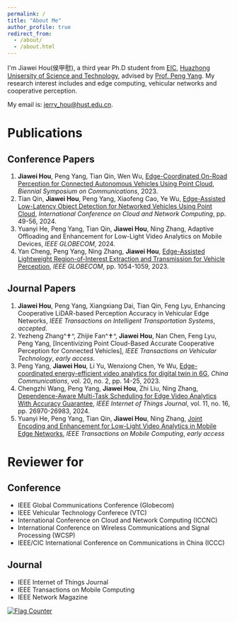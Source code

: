 ```yaml
---
permalink: /
title: "About Me"
author_profile: true
redirect_from: 
  - /about/
  - /about.html
---
```

 
I'm Jiawei Hou(侯甲慰), a third year Ph.D student from [EIC](https://ei.hust.edu.cn/), [Huazhong Unisersity of Science and Technology](https://www.hust.edu.cn/), advised by [Prof. Peng Yang](https://faculty.hust.edu.cn/pyang/en). My research interest includes and edge computing, vehicular networks and cooperative perception.

My email is:  jerry_hou@hust.edu.cn.
# Publications
## Conference Papers
1. **Jiawei Hou**, Peng Yang, Tian Qin, Wen Wu, [Edge-Coordinated On-Road Perception for Connected Autonomous Vehicles Using Point Cloud](https://ieeexplore.ieee.org/abstract/document/10201836),  *Biennial Symposium on Communications*, 2023.
2. Tian Qin, **Jiawei Hou**, Peng Yang, Xiaofeng Cao, Ye Wu, [Edge-Assisted Low-Latency Object Detection for Networked Vehicles Using Point Cloud](https://ieeexplore.ieee.org/abstract/document/10608254),  *International Conference on Cloud and Network Computing*, pp. 49-56, 2024.
3. Yuanyi He, Peng Yang, Tian Qin, **Jiawei Hou**, Ning Zhang, Adaptive Offloading and Enhancement for Low-Light Video Analytics on Mobile Devices, *IEEE GLOBECOM*, 2024.
4. Yan Cheng, Peng Yang, Ning Zhang, **Jiawei Hou**, [Edge-Assisted Lightweight Region-of-Interest Extraction and Transmission for Vehicle Perception](https://ieeexplore.ieee.org/abstract/document/10436797), *IEEE GLOBECOM*, pp. 1054-1059, 2023.

## Journal Papers
1. **Jiawei Hou**, Peng Yang, Xiangxiang Dai, Tian Qin, Feng Lyu, Enhancing Cooperative LiDAR-based Perception Accuracy in Vehicular Edge Networks, *IEEE Transactions on Intelligent Transportation Systems*, *accepted*.
2. Yezheng Zhang^✝^, Zhijie Fan^✝^, **Jiawei Hou**, Nan Chen, Feng Lyu, Peng Yang, [Incentivizing Point Cloud-Based Accurate Cooperative Perception for Connected Vehicles], *IEEE Transactions on Vehicular Technology*, *early access*.
3. Peng Yang, **Jiawei Hou**, Li Yu, Wenxiong Chen, Ye Wu, [Edge-coordinated energy-efficient video analytics for digital twin in 6G](https://ieeexplore.ieee.org/abstract/document/10061660), *China Communications*, vol. 20, no. 2, pp. 14-25, 2023.
4. Chengzhi Wang, Peng Yang, **Jiawei Hou**, Zhi Liu, Ning Zhang, [Dependence-Aware Multi-Task Scheduling for Edge Video Analytics With Accuracy Guarantee](https://ieeexplore.ieee.org/abstract/document/10543048),  *IEEE Internet of Things Journal*, vol. 11, no. 16, pp. 26970-26983, 2024.
5. Yuanyi He, Peng Yang, Tian Qin, **Jiawei Hou**, Ning Zhang, [Joint Encoding and Enhancement for Low-Light Video Analytics in Mobile Edge Networks](https://ieeexplore.ieee.org/abstract/document/10787093), *IEEE Transactions on Mobile Computing*, *early access*

# Reviewer for
## Conference
+ IEEE Global Communications Conference (Globecom)
+ IEEE Vehicular Technology Conferece (VTC)
+ International Conference on Cloud and Network Computing (ICCNC)
+ International Conference on Wireless Communications and Signal Processing (WCSP)
+ IEEE/CIC International Conference on Communications in China (ICCC)

## Journal
+ IEEE Internet of Things Journal
+ IEEE Transactions on Mobile Computing
+ IEEE Network Magazine
  
<a href="http://s11.flagcounter.com/more/qaO"><img src="https://s11.flagcounter.com/count2/qaO/bg_FFFFFF/txt_000000/border_CCCCCC/columns_2/maxflags_10/viewers_0/labels_0/pageviews_0/flags_0/percent_0/" alt="Flag Counter" border="0"></a>
